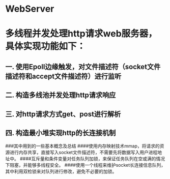 # WebServer
# 多线程并发处理http请求web服务器，具体实现功能如下：

## 一. 使用Epoll边缘触发，对文件描述符（socket文件描述符和accept文件描述符）进行监听
## 二. 构造多线池并发处理http请求响应
## 三. 对http请求方式get、post进行解析
## 四. 构造最小堆实现http的长连接机制

###其中用到的一些基本概念及总结
####使用内存映射技术mmap，将请求的资源进行内存共享，直接写入socket文件描述符，不需要先将数据写入用户进程地址中。
####互斥量和条件变量对任务队列加锁，来保证任务队列在空或满的情况下阻塞，并能够多线程安全。
####使用一个线程来维护socket长连接信息队列，其中利用双检锁来对队列进行修改，避免不必要的加锁。
